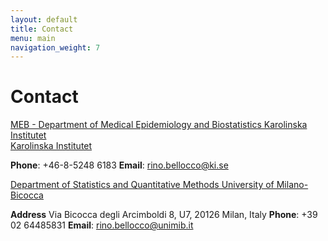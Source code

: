```yaml
---
layout: default
title: Contact
menu: main
navigation_weight: 7
---
```







Contact
===============

[MEB - Department of Medical Epidemiology and Biostatistics Karolinska Institutet](https://ki.se/en/meb)  
[Karolinska Institutet](http://ki.se/start)  
<!--- **Visiting address** : TBD -->
**Phone**: 	+46-8-5248 6183
**Email**: <a href="mailto:rino.bellocco@ki.se">rino.bellocco<span class="at">@</span>ki.se</a>  

[Department of Statistics and Quantitative Methods University of Milano-Bicocca](https://www.dismeq.unimib.it/it)  
<!--- **Visiting address** : TBD -->
**Address** Via Bicocca degli Arcimboldi 8, U7, 20126 Milan, Italy
**Phone**: 	+39 02 64485831
**Email**: <a href="mailto:rino.bellocco@unimib.it">rino.bellocco<span class="at">@</span>unimib.it</a>

